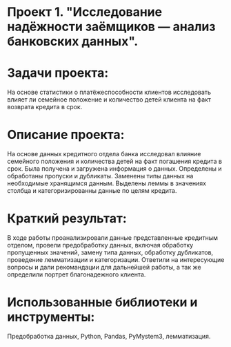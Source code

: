 # Проект 1. "Исследование надёжности заёмщиков — анализ банковских данных".
# Задачи проекта:
На основе статистики о платёжеспособности клиентов исследовать влияет ли семейное положение и количество детей клиента на факт возврата кредита в срок.

# Описание проекта:
На основе данных кредитного отдела банка исследовал влияние семейного положения и количества детей на факт погашения кредита в срок. Была получена и загружена информация о данных. Определены и обработаны пропуски и дубликаты. Заменены типы данных на необходимые хранящимся данным. Выделены леммы в значениях столбца и категоризированны данные по целям кредита.

# Краткий результат:
В ходе работы проанализировали данные представленные кредитным отделом, провели предобработку данных, включая обработку пропущенных значений, замену типа данных, обработку дубликатов, проведение лемматизации и категоризации. Ответили на интересующие вопросы и дали рекомандации для дальнейшей работы, а так же определили портрет благонадежного клиента.

# Использованные библиотеки и инструменты:
Предобработка данных, Python, Pandas, PyMystem3, лемматизация.
